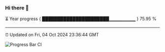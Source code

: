 ### Hi there 👋

⏳ Year progress { ██████████████████████▁▁▁▁▁▁▁▁ } 75.95 %

---

⏰ Updated on Fri, 04 Oct 2024 23:36:44 GMT

![Progress Bar CI](https://github.com/IshwaranRudhara/GIT-ACTION/workflows/Progress%20Bar%20CI/badge.svg)
